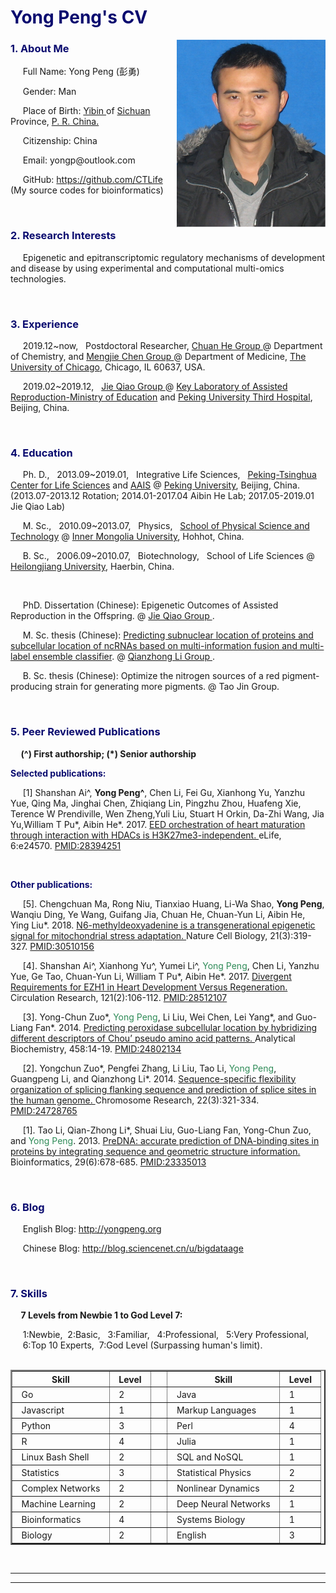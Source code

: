 <h1 style = "color:#0a0b6f"> <b> Yong Peng's CV </b>  <span style="font-size:20px">   </span>    </h1> 
<img src="http://github.com/bigdataage/bigdataage.github.io/raw/master/yongpeng-2.png"    height="300"  style="float:right;"  />   
<h3 style = "color:#0a0b6f"><b> 1. About Me </b></h3>   
<p> &nbsp;&nbsp;&nbsp;&nbsp; Full Name: Yong Peng (彭勇) </p>
<p> &nbsp;&nbsp;&nbsp;&nbsp; Gender: Man </p>         
<p> &nbsp;&nbsp;&nbsp;&nbsp; Place of Birth: <a href="https://en.wikipedia.org/wiki/Yibin"> Yibin </a> of <a href="https://en.wikipedia.org/wiki/Sichuan">Sichuan</a> Province, <a href="https://en.wikipedia.org/wiki/China"> P. R. China. </a> </p>
<p> &nbsp;&nbsp;&nbsp;&nbsp; Citizenship: China </p>
<p> &nbsp;&nbsp;&nbsp;&nbsp; Email: yongp@outlook.com </p>
<p> &nbsp;&nbsp;&nbsp;&nbsp; GitHub: <a href="https://github.com/CTLife"> https://github.com/CTLife </a> (My source codes for bioinformatics) 
</p>   

                 
<br>      


<h3><b style = "color:#0a0b6f"> 2. Research Interests </b></h3>
<p> &nbsp;&nbsp;&nbsp;&nbsp; Epigenetic and epitranscriptomic regulatory mechanisms of development and disease by using experimental and computational multi-omics technologies.</p>   


<br>      


<h3><b style = "color:#0a0b6f"> 3. Experience</b> </h3> 
<p> &nbsp;&nbsp;&nbsp;&nbsp; 2019.12~now,  &nbsp; Postdoctoral Researcher, <a href="http://he-group.uchicago.edu/"> Chuan He Group </a> @ Department of Chemistry, and <a href="http://www.mengjiechen.com/"> Mengjie Chen Group </a> @ Department of Medicine, <a href="https://www.uchicago.edu/">The University of Chicago</a>, Chicago, IL 60637, USA. </p>
<p> &nbsp;&nbsp;&nbsp;&nbsp; 2019.02~2019.12,  &nbsp; <a href="http://www.cls.edu.cn/english/PrincipalInvestigator/pi/index2831.shtml"> Jie Qiao Group </a>@ <a href="http://www.puh3rmc.org/">Key Laboratory of Assisted Reproduction-Ministry of Education</a> and <a href="http://www.puh3.net.cn/">Peking University Third Hospital</a>, Beijing, China. </p>                     
 
 
 <br>
  
  
<h3><b style = "color:#0a0b6f"> 4. Education </b></h3>
<p> &nbsp;&nbsp;&nbsp;&nbsp; Ph. D., &nbsp; 2013.09~2019.01,  &nbsp; Integrative Life Sciences,  &nbsp; <a href="http://www.cls.edu.cn/english/">Peking-Tsinghua Center for Life Sciences</a> and <a href="http://www.aais.pku.edu.cn">AAIS</a> @ <a href="https://en.wikipedia.org/wiki/Peking_University">Peking University</a>, Beijing, China. (2013.07-2013.12 Rotation; 2014.01-2017.04 Aibin He Lab; 2017.05-2019.01 Jie Qiao Lab) </p> 
<p> &nbsp;&nbsp;&nbsp;&nbsp; M. Sc., &nbsp; 2010.09~2013.07,  &nbsp; Physics,  &nbsp; <a href="http://wlxy.imu.edu.cn/"> School of Physical Science and Technology</a> @ <a href="https://en.wikipedia.org/wiki/Inner_Mongolia_University">Inner Mongolia University</a>, Hohhot, China. </p>
<p> &nbsp;&nbsp;&nbsp;&nbsp; B. Sc., &nbsp; 2006.09~2010.07,  &nbsp; Biotechnology,  &nbsp; School of Life Sciences @ <a href="https://en.wikipedia.org/wiki/Heilongjiang_University">Heilongjiang University</a>, Haerbin, China. </p>             
<br>
<p> &nbsp;&nbsp;&nbsp;&nbsp; PhD. Dissertation (Chinese): Epigenetic Outcomes of Assisted Reproduction in the Offspring. @ <a href="http://www.cls.edu.cn/english/PrincipalInvestigator/pi/index2831.shtml"> Jie Qiao Group </a>. </p>
<p> &nbsp;&nbsp;&nbsp;&nbsp; M. Sc. thesis (Chinese): <a href="http://cdmd.cnki.com.cn/Article/CDMD-10126-1013293069.htm"> Predicting subnuclear location of proteins and subcellular location of ncRNAs based on 
multi-information fusion and multi-label ensemble classifier</a>. @ <a href="http://wlxy.imu.edu.cn/info/1305/3351.htm"> Qianzhong Li Group </a>. </p>                
<p> &nbsp;&nbsp;&nbsp;&nbsp; B. Sc. thesis (Chinese): Optimize the nitrogen sources of a red pigment-producing strain for generating more pigments. @ Tao Jin Group. </p>


<br>       


<h3><b style = "color:#0a0b6f"> 5. Peer Reviewed Publications </b></h3>                 
<p><b> &nbsp;&nbsp;&nbsp;&nbsp; (^) First authorship; (*) Senior authorship </b></p>

<p><b style = "color:#0a0b6f"> Selected publications: </b></p> 

<p> &nbsp;&nbsp;&nbsp;&nbsp; [1] Shanshan Ai^, <b>Yong Peng^</b>, Chen Li, Fei Gu, Xianhong Yu, Yanzhu Yue, Qing Ma, Jinghai Chen, Zhiqiang Lin, Pingzhu Zhou, Huafeng Xie, Terence W Prendiville, Wen Zheng,Yuli Liu, Stuart H Orkin, Da-Zhi Wang, Jia Yu,William T Pu*, Aibin He*. 2017. 
<a href="https://elifesciences.org/content/6/e24570">
EED orchestration of heart maturation through interaction with HDACs is H3K27me3-independent. </a>   
eLife, 6:e24570. <a href="https://www.ncbi.nlm.nih.gov/pmc/articles/PMC5400508/">PMID:28394251</a>
</p>
         
<br>     
       
<p><b style = "color:#0a0b6f"> Other publications: </b></p> 

<p> &nbsp;&nbsp;&nbsp;&nbsp; [5]. Chengchuan Ma, Rong Niu, Tianxiao Huang, Li-Wa Shao, <b>Yong Peng</b>, Wanqiu Ding, Ye Wang, Guifang Jia, Chuan He, Chuan-Yun Li, Aibin He, Ying Liu*. 2018. <a href="https://www.nature.com/articles/s41556-018-0238-5">N6-methyldeoxyadenine is a transgenerational epigenetic signal for mitochondrial stress adaptation. </a>    Nature Cell Biology, 21(3):319-327.  <a href="https://www.ncbi.nlm.nih.gov/pubmed/30510156">PMID:30510156</a> </p>

<p> &nbsp;&nbsp;&nbsp;&nbsp; [4]. Shanshan Ai^, Xianhong Yu^, Yumei Li^, <font color="#2E8B57">Yong Peng</font>, Chen Li, Yanzhu Yue, Ge Tao, Chuan-Yun Li, William T Pu*, Aibin He*. 2017. 
<a href="http://circres.ahajournals.org/content/early/2017/05/16/CIRCRESAHA.117.311212">
Divergent Requirements for EZH1 in Heart Development Versus Regeneration. </a>   
Circulation Research, 121(2):106-112. <a href="https://www.ncbi.nlm.nih.gov/pubmed/28512107">PMID:28512107</a>
</p>
                                                                                                       
<p> &nbsp;&nbsp;&nbsp;&nbsp; [3].  Yong-Chun Zuo*, <font color="#2E8B57">Yong Peng</font>, Li Liu, Wei Chen, Lei Yang*, and Guo-Liang Fan*. 2014.  
<a href="http://www.sciencedirect.com/science/article/pii/S0003269714001912">
Predicting peroxidase subcellular location by hybridizing different descriptors of Chou’ pseudo amino acid patterns. </a>
Analytical Biochemistry, 458:14-19.  <a href="https://www.ncbi.nlm.nih.gov/pubmed/24802134">PMID:24802134</a>
</p>
                 
<p> &nbsp;&nbsp;&nbsp;&nbsp; [2].  Yongchun Zuo*, Pengfei Zhang, Li Liu, Tao Li, <font color="#2E8B57">Yong Peng</font>, Guangpeng Li, and Qianzhong Li*. 2014.  
<a href="http://link.springer.com/article/10.1007%2Fs10577-014-9414-z">
Sequence-specific flexibility organization of splicing flanking sequence and prediction of splice sites in the human genome. </a>
Chromosome Research, 22(3):321-334.  <a href="https://www.ncbi.nlm.nih.gov/pubmed/24728765">PMID:24728765</a>
</p>
                   
<p> &nbsp;&nbsp;&nbsp;&nbsp; [1]. Tao Li, Qian-Zhong Li*, Shuai Liu, Guo-Liang Fan, Yong-Chun Zuo, and <font color="#2E8B57">Yong Peng</font>. 2013.  
<a href="http://bioinformatics.oxfordjournals.org/content/29/6/678.abstract">
PreDNA: accurate prediction of DNA-binding sites in proteins by integrating sequence and geometric structure information. </a>
Bioinformatics, 29(6):678-685.  <a href="https://www.ncbi.nlm.nih.gov/pubmed/23335013">PMID:23335013</a>
</p>


<br>     
  
  
<h3><b style = "color:#0a0b6f"> 6. Blog </b></h3>                                                                         
                                                                   
<p> &nbsp;&nbsp;&nbsp;&nbsp; English Blog: <a href="http://yongpeng.org">http://yongpeng.org</a> </p>               
<p> &nbsp;&nbsp;&nbsp;&nbsp; Chinese Blog: <a href="http://blog.sciencenet.cn/u/bigdataage">http://blog.sciencenet.cn/u/bigdataage</a> </p>       
 
 
<br>        
         
         
<h3><b style = "color:#0a0b6f"> 7. Skills  </b></h3>  
<b> &nbsp;&nbsp;&nbsp;&nbsp; 7 Levels from Newbie 1 to God Level 7: <br> </b>     
<p> &nbsp;&nbsp;&nbsp;&nbsp; 1:Newbie,&nbsp;  2:Basic, &nbsp;  3:Familiar, &nbsp;   4:Professional, &nbsp;  5:Very Professional, &nbsp;    <br> 
    &nbsp;&nbsp;&nbsp;&nbsp; 6:Top 10 Experts,&nbsp;  7:God Level (Surpassing human's limit). <br> <br> </p>         
<table border="2"  align="center"> 
  <tr>              
    <th> &nbsp; Skill &nbsp; </th>
    <th> &nbsp; Level &nbsp;  </th> 
    <th> &nbsp; &nbsp;  </th>
    <th> &nbsp; Skill &nbsp; </th>
    <th> &nbsp; Level &nbsp;  </th>   
  </tr>            
  <tr>
    <td> &nbsp;  Go  &nbsp; </td>
    <td> &nbsp;  2  &nbsp; </td>
    <th> &nbsp; &nbsp;  </th>
    <td> &nbsp;  Java &nbsp; </td>
    <td> &nbsp;  1  &nbsp; </td>
  </tr>
  <tr>
    <td> &nbsp;  Javascript  &nbsp; </td>
    <td> &nbsp;  1  &nbsp; </td>
    <th> &nbsp; &nbsp;  </th>
    <td> &nbsp;  Markup Languages  &nbsp; </td>
    <td> &nbsp;  1  &nbsp; </td>
  </tr>   
  <tr>
    <td> &nbsp;  Python  &nbsp; </td>
    <td> &nbsp;  3  &nbsp; </td>
    <th> &nbsp; &nbsp;  </th>
    <td> &nbsp;  Perl  &nbsp; </td>
    <td> &nbsp;  4  &nbsp; </td>
  </tr> 
  <tr>
    <td> &nbsp;  R  &nbsp; </td>
    <td> &nbsp;  4  &nbsp; </td>
    <th> &nbsp; &nbsp;  </th>
    <td> &nbsp;  Julia  &nbsp; </td>
    <td> &nbsp;  1  &nbsp; </td>
  </tr>
  <tr>
    <td> &nbsp;  Linux Bash Shell  &nbsp; </td>
    <td> &nbsp;  2  &nbsp; </td>
    <th> &nbsp; &nbsp;  </th>
    <td> &nbsp;  SQL and NoSQL  &nbsp; </td>
    <td> &nbsp;  1  &nbsp; </td>
  </tr>
  <tr>
    <td> &nbsp;  Statistics  &nbsp; </td>
    <td> &nbsp;  3  &nbsp; </td>
    <th> &nbsp; &nbsp;  </th>
    <td> &nbsp;  Statistical Physics  &nbsp; </td>
    <td> &nbsp;  2  &nbsp; </td>
  </tr>
  <tr>
    <td> &nbsp;  Complex Networks  &nbsp; </td>
    <td> &nbsp;  2  &nbsp; </td>
    <th> &nbsp; &nbsp;  </th>
    <td> &nbsp;  Nonlinear Dynamics  &nbsp; </td>
    <td> &nbsp;  2  &nbsp; </td>
  </tr>
  <tr>
    <td> &nbsp;  Machine Learning  &nbsp; </td>
    <td> &nbsp;  2  &nbsp; </td>
    <th> &nbsp; &nbsp;  </th>
    <td> &nbsp;  Deep Neural Networks  &nbsp; </td>
    <td> &nbsp;  1  &nbsp; </td>
  </tr>
  <tr>
    <td> &nbsp;  Bioinformatics  &nbsp; </td>
    <td> &nbsp;  4  &nbsp; </td>
    <th> &nbsp; &nbsp;  </th>
    <td> &nbsp;  Systems Biology  &nbsp; </td>
    <td> &nbsp;  1  &nbsp; </td>
  </tr>
  <tr>
    <td> &nbsp;  Biology  &nbsp; </td>
    <td> &nbsp;  2  &nbsp; </td>
    <th> &nbsp; &nbsp;  </th>
    <td> &nbsp;  English  &nbsp; </td>
    <td> &nbsp;  3  &nbsp; </td>
  </tr>
</table>                                 
                       
<br>     
                                
----------------------------------------------------------------------------------                            
----------------------------------------------------------------------------------                                                                   
                                                                                    

